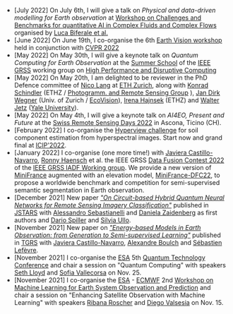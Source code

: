 * \[July 2022\] On July 6th, I will give a talk on _Physical and data-driven modelling for Earth observation_ at [Workshop on Challenges and Benchmarks for quantitative AI in Complex Fluids and Complex Flows](https://biferale.web.roma2.infn.it/test-workshop/) organised by [Luca Biferale et al.](https://biferale.web.roma2.infn.it/)
* \[June 2022\] On June 19th, I co-organise the 6th [Earth Vision workshop](https://www.grss-ieee.org/events/earthvision-2022/) held in conjunction with [CVPR 2022](https://cvpr2022.thecvf.com/)
* \[May 2022\] On May 30th, I will give a keynote talk on _Quantum Computing for Earth Observation_ at the [Summer School](https://www.hdc-rs.com/) of the [IEEE GRSS](https://www.grss-ieee.org) working group on [High Performance and Disruptive Computing](https://www.grss-ieee.org/technical-committees/earth-science-informatics/working-group-earth-science-informatics/hdcrs/)
* \[May 2022\] On May 20th, I am delighted to be reviewer in the PhD Defence committee of [Nico Lang](https://langnico.github.io/) at [ETH Zurich](https://ethz.ch/en.html), along with [Konrad Schindler](https://igp.ethz.ch/personen/person-detail.html?persid=143986) (ETHZ / [Photogramm. and Remote Sensing Group](https://prs.igp.ethz.ch/) ), [Jan Dirk Wegner](https://igp.ethz.ch/personen/person-detail.html?persid=186562) (Univ. of Zurich / [EcoVision](https://prs.igp.ethz.ch/ecovision.html)), [Irena  Hajnsek](https://ifu.ethz.ch/the-institute/people/personen-detail.MTY5NjAx.TGlzdC8xMjM0LDEwMjk4MzY2NTk=.html) (ETHZ) and [Walter Jetz](https://jetzlab.yale.edu/people/walter-jetz) ([Yale University](https://eeb.yale.edu/)).
* \[May 2022\] On May 4th, I will give a keynote talk on _AI4EO, Present and Future_ at the [Swiss Remote Sensing Days 2022](https://www.epfl.ch/research/domains/eo/events-and-news/srsd-2022/) in Ascona, Ticino (CH).
* \[February 2022\] I co-organise the [Hyperview challenge](https://platform.ai4eo.eu/seeing-beyond-the-visible) for soil component estimation from hyperspectral images. Start now and grand final at [ICIP'2022](https://2022.ieeeicip.org/).
* \[January 2022\] I co-organise (one more time!) with [Javiera Castillo-Navarro](https://javicastillo.ml/), [Ronny Haensch]() et al. the IEEE GRSS [Data Fusion Contest 2022](https://www.grss-ieee.org/community/technical-committees/2022-ieee-grss-data-fusion-contest/) of the [IEEE GRSS IADF Working group](https://www.grss-ieee.org/technical-committees/image-analysis-and-data-fusion/). We provide a new version of [MiniFrance](https://ieee-dataport.org/open-access/minifrance) augmented with an elevation model, [MiniFrance-DFC22](https://ieee-dataport.org/competitions/data-fusion-contest-2022-dfc2022), to propose a worldwide benchmark and competition for semi-supervised semantic segmentation in Earth observation. 
* \[December 2021\] New paper [_"On Circuit-based Hybrid Quantum Neural Networks for Remote Sensing Imagery Classification"_](https://ieeexplore.ieee.org/document/9647979) published in [JSTARS](https://ieeexplore.ieee.org/xpl/tocresult.jsp?isnumber=9656571) with [Alessandro Sebastianelli](https://scholar.google.com/citations?user=WoTTS-UAAAAJ&hl=it) and [Daniela Zaidenberg](https://equs.mit.edu/daniela-a-zaidenberg/) as first authors and [Dario Spiller](https://scholar.google.com/citations?user=YnEbyEQAAAAJ&hl=en) and [Silvia Ullo](http://www.ing.unisannio.it/labtlc/ullo/index1.html).
* \[November 2021\] New paper on [_"Energy-based Models in Earth Observation: from Generation to Semi-supervised Learning"_](https://ieeexplore.ieee.org/document/9606737) published in [TGRS](https://ieeexplore.ieee.org/xpl/RecentIssue.jsp?punumber=36) with [Javiera Castillo-Navarro](https://javicastillo.ml/), [Alexandre Boulch](https://www.boulch.eu/) and [Sébastien Lefèvre](http://people.irisa.fr/Sebastien.Lefevre/).
* \[November 2021\] I co-organise the [ESA](https://www.esa.int/) 5th [Quantum Technology Conference](https://atpi.eventsair.com/5th-quantum-technology-conference) and chair a session on "Quantum Computing" with speakers [Seth Lloyd](https://en.wikipedia.org/wiki/Seth_Lloyd) and [Sofia Vallecorsa](https://scholar.google.com/citations?user=OQpf9YsAAAAJ&hl=en) on Nov. 25.
* \[November 2021\] I co-organise the [ESA](https://www.esa.int/) - [ECMWF](https://www.ecmwf.int/) 2nd [Workshop on Machine Learning for Earth System Observation and Prediction](https://www.ml4esop.esa.int/) and chair a session on "Enhancing Satellite Observation with Machine Learning" with speakers [Ribana Roscher](http://rs.ipb.uni-bonn.de/people/prof-dr-ing-ribana-roscher/) and [Diego Valsesia](https://ipl.polito.it/people/valsesia/) on Nov. 15.









